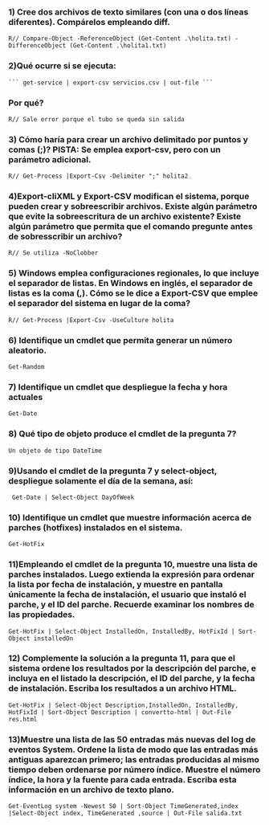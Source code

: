 ### 1) Cree dos archivos de texto similares (con una o dos líneas diferentes). Compárelos empleando diff.
``` R// Compare-Object -ReferenceObject (Get-Content .\holita.txt) -DifferenceObject (Get-Content .\holita1.txt) ```
 
### 2)Qué ocurre si se ejecuta:
	``` get-service | export-csv servicios.csv | out-file ```
  ### Por qué?
 ``` R// Sale error porque el tubo se queda sin salida ```
  
### 3) Cómo haría para crear un archivo delimitado por puntos y comas (;)? PISTA: Se emplea export-csv, pero con un parámetro adicional.
 ``` R// Get-Process |Export-Csv -Delimiter ";" holita2 ```
  
### 4)Export-cliXML y Export-CSV modifican el sistema, porque pueden crear y sobreescribir archivos. Existe algún parámetro que evite la sobreescritura de un archivo existente? Existe algún parámetro que permita que el comando pregunte antes de sobresscribir un archivo?

``` R// Se utiliza -NoClobber ```

### 5) Windows emplea configuraciones regionales, lo que incluye el separador de listas. En Windows en inglés, el separador de listas es la coma (,). Cómo se le dice a Export-CSV que emplee el separador del sistema en lugar de la coma?

``` R// Get-Process |Export-Csv -UseCulture holita ```

### 6) Identifique un cmdlet que permita generar un número aleatorio.
``` Get-Random ```

### 7) Identifique un cmdlet que despliegue la fecha y hora actuales
``` Get-Date ```

### 8) Qué tipo de objeto produce el cmdlet de la pregunta 7?

``` Un objeto de tipo DateTime ```

### 9)Usando el cmdlet de la pregunta 7 y select-object, despliegue solamente el día de la semana, así:

``` Get-Date | Select-Object DayOfWeek```

### 10) Identifique un cmdlet que muestre información acerca de parches (hotfixes) instalados en el sistema.
``` Get-HotFix ```

### 11)Empleando el cmdlet de la pregunta 10, muestre una lista de parches instalados. Luego extienda la expresión para ordenar la lista por fecha de instalación, y muestre en pantalla únicamente la fecha de instalación, el usuario que instaló el parche, y el ID del parche. Recuerde examinar los nombres de las propiedades.

``` Get-HotFix | Select-Object InstalledOn, InstalledBy, HotFixId | Sort-Object installedOn ```

### 12) Complemente la solución a la pregunta 11, para que el sistema ordene los resultados por la descripción del parche, e incluya en el listado la descripción, el ID del parche, y la fecha de instalación. Escriba los resultados a un archivo HTML.


``` Get-HotFix | Select-Object Description,InstalledOn, InstalledBy, HotFixId | Sort-Object Description | convertto-html | Out-File res.html ```

### 13)Muestre una lista de las 50 entradas más nuevas del log de eventos System. Ordene la lista de modo que las entradas más antiguas aparezcan primero; las entradas producidas al mismo tiempo deben ordenarse por número índice. Muestre el número índice, la hora y la fuente para cada entrada. Escriba esta información en un archivo de texto plano.

``` Get-EventLog system -Newest 50 | Sort-Object TimeGenerated,index |Select-Object index, TimeGenerated ,source | Out-File salida.txt ```

